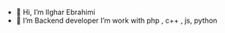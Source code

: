 - 👋 Hi, I’m Ilghar Ebrahimi
- 👀 I’m Backend developer 
  I’m work with php , c++ , js, python 

<!---
ilghar2009/ilghar2009 is a ✨ special ✨ repository because its `README.md` (this file) appears on your GitHub profile.
You can click the Preview link to take a look at your changes.
--->
